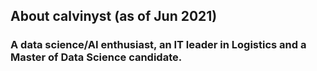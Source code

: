 ## About calvinyst (as of Jun 2021)
### A data science/AI enthusiast, an IT leader in Logistics and a Master of Data Science candidate.
